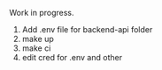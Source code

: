 Work in progress.

1. Add .env file for backend-api folder
2. make up
3. make ci
4. edit cred for .env and other